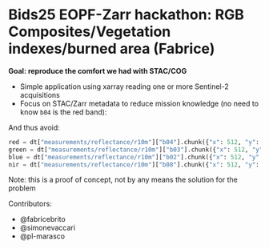 # Bids25 EOPF-Zarr hackathon: RGB Composites/Vegetation indexes/burned area (Fabrice)
	
**Goal: reproduce the comfort we had with STAC/COG**

* Simple application using xarray reading one or more Sentinel-2 acquisitions
* Focus on STAC/Zarr metadata to reduce mission knowledge (no need to know `b04` is the red band):

And thus avoid: 

```python
red = dt["measurements/reflectance/r10m"]["b04"].chunk({"x": 512, "y": 512})
green = dt["measurements/reflectance/r10m"]["b03"].chunk({"x": 512, "y": 512})
blue = dt["measurements/reflectance/r10m"]["b02"].chunk({"x": 512, "y": 512})
nir = dt["measurements/reflectance/r10m"]["b08"].chunk({"x": 512, "y": 512})
```

Note: this is a proof of concept, not by any means the solution for the problem

Contributors:

- @fabricebrito
- @simonevaccari
- @pl-marasco
